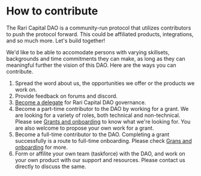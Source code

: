 # How to contribute

The Rari Capital DAO is a community-run protocol that utilizes contributors to push the protocol forward. This could be affiliated products, integrations, and so much more. Let's build together!

We'd like to be able to accomodate persons with varying skillsets, backgrounds and time commitments they can make, as long as they can meaningful further the vision of this DAO. Here are the ways you can contribute.

1. Spread the word about us, the opportunities we offer or the products we work on.
2. Provide feedback on forums and discord.
3. [Become a delegate](https://www.withtally.com/governance/rari) for Rari Capital DAO governance.
4. Become a part-time contributor to the DAO by working for a grant. We are looking for a variety of roles, both technical and non-technical. Please see [Grants and onboarding](/grants/) to know what we're looking for. You are also welcome to propose your own work for a grant.
5. Become a full-time contributor to the DAO. Completing a grant successfully is a route to full-time onboarding. Please check [Grans and onboarding](/grants/) for more.
6. Form or affilite your own team (taskforce) with the DAO, and work on your own product with our support and resources. Please contact us directly to discuss the same.